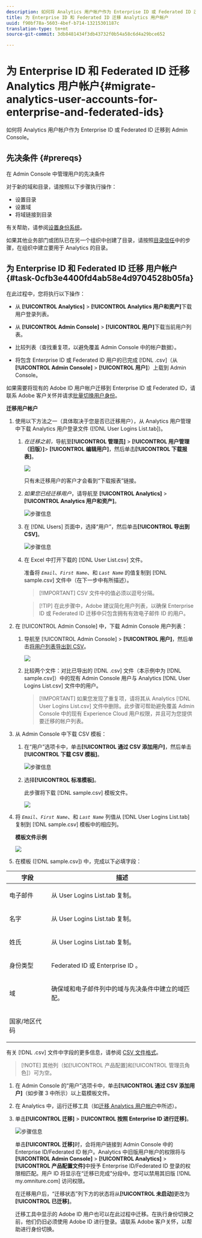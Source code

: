 ```yaml
---
description: 如何将 Analytics 用户帐户作为 Enterprise ID 或 Federated ID 迁移到 Admin Console。
title: 为 Enterprise ID 和 Federated ID 迁移 Analytics 用户帐户
uuid: f90bf78a-5603-4bef-b714-13215301187c
translation-type: tm+mt
source-git-commit: 3db8481434f3db43732f0b54a58c6d4a29bce652

---
```



# 为 Enterprise ID 和 Federated ID 迁移 Analytics 用户帐户{#migrate-analytics-user-accounts-for-enterprise-and-federated-ids}

如何将 Analytics 用户帐户作为 Enterprise ID 或 Federated ID 迁移到 Admin Console。

## 先决条件 {#prereqs}

在 Admin Console 中管理用户的先决条件

对于新的域和目录，请按照以下步骤执行操作：

* 设置目录
* 设置域
* 将域链接到目录

有关帮助，请参阅[设置身份系统](https://helpx.adobe.com/cn/enterprise/using/set-up-identity.html)。

如果其他业务部门或团队已在另一个组织中创建了目录，请按照[目录信任](https://helpx.adobe.com/cn/enterprise/using/set-up-identity.html#Directorytrusting)中的步骤，在组织中建立要用于 Analytics 的目录。

## 为 Enterprise ID 和 Federated ID 迁移 用户帐户 {#task-0cfb3e4400fd4ab58e4d9704528b05fa}

在此过程中，您将执行以下操作：

* 从 **[!UICONTROL Analytics]** > **[!UICONTROL Analytics 用户和资产]**&#x200B;下载用户登录列表。

* 从 **[!UICONTROL Admin Console]** > **[!UICONTROL 用户]**&#x200B;下载当前用户列表。

* 比较列表（查找重复项，以避免覆盖 Admin Console 中的帐户数据）。
* 将包含 Enterprise ID 或 Federated ID 用户的已完成 [!DNL .csv]（从 **[!UICONTROL Admin Console]** > **[!UICONTROL 用户]**）上载到 Admin Console。

如果需要将现有的 Adobe ID 用户帐户迁移到 Enterprise ID 或 Federated ID，请联系 Adobe 客户关怀并请求[批量切换用户身份](https://helpx.adobe.com/cn/enterprise/using/bulk-operations.html)。

**迁移用户帐户**

1. 使用以下方法之一（具体取决于您是否已迁移用户），从 Analytics 用户管理中下载 Analytics 用户登录文件 ([!DNL User Logins List.tab])。
   1. *在迁移之前，*&#x200B;导航至&#x200B;**[!UICONTROL 管理员]** > **[!UICONTROL 用户管理（旧版）]**> **[!UICONTROL 编辑用户]**，然后单击&#x200B;**[!UICONTROL 下载报表]**。

      ![](assets/download-report.png)

      只有未迁移用户的客户才会看到“下载报表”链接。

   1. *如果您已经迁移用户*，请导航至 **[!UICONTROL Analytics]** > **[!UICONTROL Analytics 用户和资产]**。

      ![步骤信息](assets/admin-analytics-users-assets.png)

   1. 在 [!DNL Users] 页面中，选择“用户”，然后单击&#x200B;**[!UICONTROL 导出到 CSV]**。

      ![步骤信息](assets/export-csv-migrate.png)

   1. 在 Excel 中打开下载的 [!DNL User List.csv] 文件。

      准备将 *`Email`*、*`First Name`*、和 *`Last Name`* 的值复制到 [!DNL sample.csv] 文件中（在下一步中有所描述）。

      > [!IMPORTANT] CSV 文件中的值必须以逗号分隔。

      > [!TIP] 在此步骤中，Adobe 建议简化用户列表，以确保 Enterprise ID 或 Federated ID 迁移中只包含拥有有效电子邮件 ID 的用户。

1. 在 [!UICONTROL Admin Console] 中，下载 Admin Console 用户列表：

   1. 导航至 [!UICONTROL Admin Console] > **[!UICONTROL 用户]**，然后单击[将用户列表导出到 CSV](https://helpx.adobe.com/cn/enterprise/using/users.html)。

      ![](assets/export-csv.png)

   1. 比较两个文件：对比已导出的 [!DNL .csv] 文件（本示例中为 [!DNL sample.csv]）中的现有 Admin Console 用户与 Analytics [!DNL User Logins List.csv] 文件中的用户。

      > [!IMPORTANT] 如果您发现了重复项，请将其从 Analytics [!DNL User Logins List.csv] 文件中删除。此步骤可帮助避免覆盖 Admin Console 中的现有 Experience Cloud 用户权限，并且可为您提供要迁移的帐户列表。

1. 从 Admin Console 中下载 CSV 模板：
   1. 在“用户”选项卡中，单击&#x200B;**[!UICONTROL 通过 CSV 添加用户]**，然后单击&#x200B;**[!UICONTROL 下载 CSV 模板]**。

      ![步骤信息](assets/add-users-csv.png)

   1. 选择&#x200B;**[!UICONTROL 标准模板]**。

      此步骤将下载 [!DNL sample.csv] 模板文件。

      ![](assets/download-csv-template.png)

1. 将 *`Email`*、*`First Name`*、和 *`Last Name`* 列值从 [!DNL User Logins List.tab] 复制到 [!DNL sample.csv] 模板中的相应列。

   **模板文件示例**

   ![](assets/sample.png)

1. 在模板 ([!DNL sample.csv]) 中，完成以下必填字段：

<table id="table_1B5EEFDB5BD8436EB760BE5FFAB1CF02"> 
 <thead> 
  <tr> 
   <th colname="col1" class="entry"> 字段 </th> 
   <th colname="col2" class="entry"> 描述 </th> 
  </tr>
 </thead>
 <tbody> 
  <tr> 
   <td colname="col1"> <p>电子邮件 </p> </td> 
   <td colname="col2"> <p>从 <span class="filepath">User Logins List.tab</span> 复制。 </p> </td> 
  </tr> 
  <tr> 
   <td colname="col1"> <p>名字 </p> </td> 
   <td colname="col2"> <p>从 <span class="filepath">User Logins List.tab</span> 复制。 </p> </td> 
  </tr> 
  <tr> 
   <td colname="col1"> <p>姓氏 </p> </td> 
   <td colname="col2"> <p>从 <span class="filepath">User Logins List.tab</span> 复制。 </p> </td> 
  </tr> 
  <tr> 
   <td colname="col1"> <p>身份类型 </p> </td> 
   <td colname="col2"> <p><span class="term">Federated ID</span> 或 <span class="term">Enterprise ID </span>。 </p> </td> 
  </tr> 
  <tr> 
   <td colname="col1"> <p>域 </p> </td> 
   <td colname="col2"> <p>确保<span class="term">域</span>和<span class="term">电子邮件</span>列中的域与先决条件</a>中建立的域匹配。 </p> </td> 
  </tr> 
  <tr> 
   <td colname="col1"> <p>国家/地区代码 </p> </td> 
   <td colname="col2"> </td> 
  </tr> 
 </tbody> 
</table>

有关 [!DNL .csv] 文件中字段的更多信息，请参阅 [CSV 文件格式](https://helpx.adobe.com/cn/enterprise/using/users.html)。

> [!NOTE] 其他列（如[!UICONTROL 产品配置]和[!UICONTROL 管理员角色]）可为空。

1. 在 Admin Console 的“用户”选项卡中，单击&#x200B;**[!UICONTROL 通过 CSV 添加用户]**（如步骤 3 中所示）以上载模板文件。
1. 在 Analytics 中，运行迁移工具（如[迁移 Analytics 用户帐户](/help/admin/user-management2/user-migration/t-migrate-users.md)中所述）。
1. 单击&#x200B;**[!UICONTROL 迁移]** > **[!UICONTROL 按照 Enterprise ID 进行迁移]**。

   ![步骤信息](assets/migrate-as-enterprise.png)

   单击&#x200B;**[!UICONTROL 迁移]**&#x200B;时，会将用户链接到 Admin Console 中的 Enterprise ID/Federated ID 帐户。Analytics 中旧版用户帐户的权限将与 **[!UICONTROL Admin Console]** > **[!UICONTROL Analytics]** > **[!UICONTROL 产品配置文件]**&#x200B;中授予 Enterprise ID/Federated ID 登录的权限相匹配。用户 ID 将显示在“迁移已完成”分段中。您可以禁用其旧版 [!DNL my.omniture.com] 访问权限。

   在迁移用户后，“迁移状态”列下方的状态将从&#x200B;**[!UICONTROL 未启动]**&#x200B;更改为&#x200B;**[!UICONTROL 已迁移]**。

   迁移工具中显示的 Adobe ID 用户也可以在此过程中迁移。在执行身份切换之前，他们仍旧必须使用 Adobe ID 进行登录。请联系 Adobe 客户关怀，以帮助进行身份切换。
